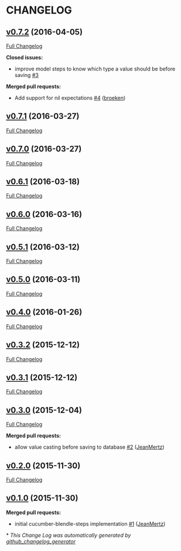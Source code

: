 # CHANGELOG

## [v0.7.2](https://github.com/blendle/cucumber-blendle-steps/tree/v0.7.2) (2016-04-05)
[Full Changelog](https://github.com/blendle/cucumber-blendle-steps/compare/v0.7.1...v0.7.2)

**Closed issues:**

- improve model steps to know which type a value should be before saving [\#3](https://github.com/blendle/cucumber-blendle-steps/issues/3)

**Merged pull requests:**

- Add support for nil expectations [\#4](https://github.com/blendle/cucumber-blendle-steps/pull/4) ([broeken](https://github.com/broeken))

## [v0.7.1](https://github.com/blendle/cucumber-blendle-steps/tree/v0.7.1) (2016-03-27)
[Full Changelog](https://github.com/blendle/cucumber-blendle-steps/compare/v0.7.0...v0.7.1)

## [v0.7.0](https://github.com/blendle/cucumber-blendle-steps/tree/v0.7.0) (2016-03-27)
[Full Changelog](https://github.com/blendle/cucumber-blendle-steps/compare/v0.6.1...v0.7.0)

## [v0.6.1](https://github.com/blendle/cucumber-blendle-steps/tree/v0.6.1) (2016-03-18)
[Full Changelog](https://github.com/blendle/cucumber-blendle-steps/compare/v0.6.0...v0.6.1)

## [v0.6.0](https://github.com/blendle/cucumber-blendle-steps/tree/v0.6.0) (2016-03-16)
[Full Changelog](https://github.com/blendle/cucumber-blendle-steps/compare/v0.5.1...v0.6.0)

## [v0.5.1](https://github.com/blendle/cucumber-blendle-steps/tree/v0.5.1) (2016-03-12)
[Full Changelog](https://github.com/blendle/cucumber-blendle-steps/compare/v0.5.0...v0.5.1)

## [v0.5.0](https://github.com/blendle/cucumber-blendle-steps/tree/v0.5.0) (2016-03-11)
[Full Changelog](https://github.com/blendle/cucumber-blendle-steps/compare/v0.4.0...v0.5.0)

## [v0.4.0](https://github.com/blendle/cucumber-blendle-steps/tree/v0.4.0) (2016-01-26)
[Full Changelog](https://github.com/blendle/cucumber-blendle-steps/compare/v0.3.2...v0.4.0)

## [v0.3.2](https://github.com/blendle/cucumber-blendle-steps/tree/v0.3.2) (2015-12-12)
[Full Changelog](https://github.com/blendle/cucumber-blendle-steps/compare/v0.3.1...v0.3.2)

## [v0.3.1](https://github.com/blendle/cucumber-blendle-steps/tree/v0.3.1) (2015-12-12)
[Full Changelog](https://github.com/blendle/cucumber-blendle-steps/compare/v0.3.0...v0.3.1)

## [v0.3.0](https://github.com/blendle/cucumber-blendle-steps/tree/v0.3.0) (2015-12-04)
[Full Changelog](https://github.com/blendle/cucumber-blendle-steps/compare/v0.2.0...v0.3.0)

**Merged pull requests:**

- allow value casting before saving to database [\#2](https://github.com/blendle/cucumber-blendle-steps/pull/2) ([JeanMertz](https://github.com/JeanMertz))

## [v0.2.0](https://github.com/blendle/cucumber-blendle-steps/tree/v0.2.0) (2015-11-30)
[Full Changelog](https://github.com/blendle/cucumber-blendle-steps/compare/v0.1.0...v0.2.0)

## [v0.1.0](https://github.com/blendle/cucumber-blendle-steps/tree/v0.1.0) (2015-11-30)
**Merged pull requests:**

- initial cucumber-blendle-steps implementation [\#1](https://github.com/blendle/cucumber-blendle-steps/pull/1) ([JeanMertz](https://github.com/JeanMertz))



\* *This Change Log was automatically generated by [github_changelog_generator](https://github.com/skywinder/Github-Changelog-Generator)*